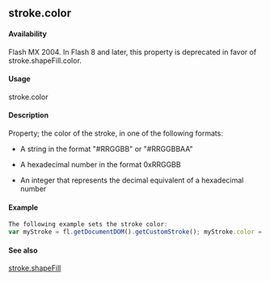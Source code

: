 ## stroke.color

#### Availability

Flash MX 2004. In Flash 8 and later, this property is deprecated in favor of stroke.shapeFill.color.

#### Usage

stroke.color

#### Description

Property; the color of the stroke, in one of the following formats:

-   A string in the format "\#RRGGBB" or "\#RRGGBBAA"

-   A hexadecimal number in the format 0xRRGGBB

-   An integer that represents the decimal equivalent of a hexadecimal number

#### Example

```javascript
The following example sets the stroke color:
var myStroke = fl.getDocumentDOM().getCustomStroke(); myStroke.color = "\#000000"; fl.getDocumentDOM().setCustomStroke(myStroke);

```
#### See also

[stroke.shapeFill](../Stroke_object/stroke17.md)
